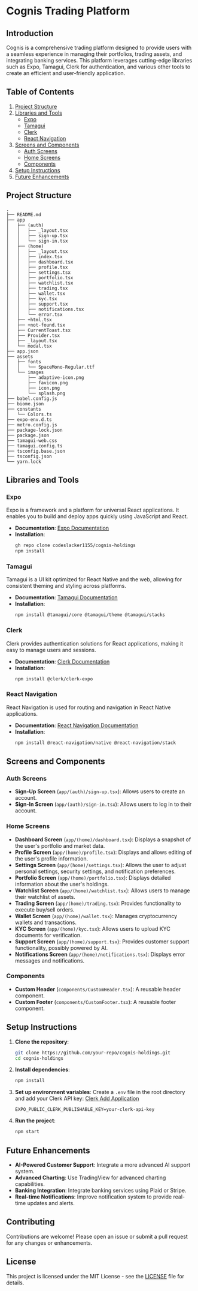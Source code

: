 # Cognis Trading Platform

## Introduction

Cognis is a comprehensive trading platform designed to provide users with a seamless experience in managing their portfolios, trading assets, and integrating banking services. This platform leverages cutting-edge libraries such as Expo, Tamagui, Clerk for authentication, and various other tools to create an efficient and user-friendly application.

## Table of Contents

1. [Project Structure](#project-structure)
2. [Libraries and Tools](#libraries-and-tools)
   - [Expo](#expo)
   - [Tamagui](#tamagui)
   - [Clerk](#clerk)
   - [React Navigation](#react-navigation)
3. [Screens and Components](#screens-and-components)
   - [Auth Screens](#auth-screens)
   - [Home Screens](#home-screens)
   - [Components](#components)
4. [Setup Instructions](#setup-instructions)
5. [Future Enhancements](#future-enhancements)

## Project Structure

```plaintext
.
├── README.md
├── app
│   ├── (auth)
│   │   ├── _layout.tsx
│   │   ├── sign-up.tsx
│   │   └── sign-in.tsx
│   ├── (home)
│   │   ├── _layout.tsx
│   │   ├── index.tsx
│   │   ├── dashboard.tsx
│   │   ├── profile.tsx
│   │   ├── settings.tsx
│   │   ├── portfolio.tsx
│   │   ├── watchlist.tsx
│   │   ├── trading.tsx
│   │   ├── wallet.tsx
│   │   ├── kyc.tsx
│   │   ├── support.tsx
│   │   ├── notifications.tsx
│   │   └── error.tsx
│   ├── +html.tsx
│   ├── +not-found.tsx
│   ├── CurrentToast.tsx
│   ├── Provider.tsx
│   ├── _layout.tsx
│   └── modal.tsx
├── app.json
├── assets
│   ├── fonts
│   │   └── SpaceMono-Regular.ttf
│   └── images
│       ├── adaptive-icon.png
│       ├── favicon.png
│       ├── icon.png
│       └── splash.png
├── babel.config.js
├── biome.json
├── constants
│   └── Colors.ts
├── expo-env.d.ts
├── metro.config.js
├── package-lock.json
├── package.json
├── tamagui-web.css
├── tamagui.config.ts
├── tsconfig.base.json
├── tsconfig.json
└── yarn.lock
```

## Libraries and Tools

### Expo
Expo is a framework and a platform for universal React applications. It enables you to build and deploy apps quickly using JavaScript and React.

- **Documentation**: [Expo Documentation](https://docs.expo.dev/)
- **Installation**:
  ```sh
  gh repo clone codeslacker1155/cognis-holdings
  npm install
  ```

### Tamagui
Tamagui is a UI kit optimized for React Native and the web, allowing for consistent theming and styling across platforms.

- **Documentation**: [Tamagui Documentation](https://tamagui.dev/docs/intro/installation)
- **Installation**:
  ```sh
  npm install @tamagui/core @tamagui/theme @tamagui/stacks
  ```

### Clerk
Clerk provides authentication solutions for React applications, making it easy to manage users and sessions.

- **Documentation**: [Clerk Documentation](https://clerk.dev/docs)
- **Installation**:
  ```sh
  npm install @clerk/clerk-expo
  ```

### React Navigation
React Navigation is used for routing and navigation in React Native applications.

- **Documentation**: [React Navigation Documentation](https://reactnavigation.org/docs/getting-started)
- **Installation**:
  ```sh
  npm install @react-navigation/native @react-navigation/stack
  ```

## Screens and Components

### Auth Screens
- **Sign-Up Screen** (`app/(auth)/sign-up.tsx`): Allows users to create an account.
- **Sign-In Screen** (`app/(auth)/sign-in.tsx`): Allows users to log in to their account.

### Home Screens
- **Dashboard Screen** (`app/(home)/dashboard.tsx`): Displays a snapshot of the user's portfolio and market data.
- **Profile Screen** (`app/(home)/profile.tsx`): Displays and allows editing of the user's profile information.
- **Settings Screen** (`app/(home)/settings.tsx`): Allows the user to adjust personal settings, security settings, and notification preferences.
- **Portfolio Screen** (`app/(home)/portfolio.tsx`): Displays detailed information about the user's holdings.
- **Watchlist Screen** (`app/(home)/watchlist.tsx`): Allows users to manage their watchlist of assets.
- **Trading Screen** (`app/(home)/trading.tsx`): Provides functionality to execute buy/sell orders.
- **Wallet Screen** (`app/(home)/wallet.tsx`): Manages cryptocurrency wallets and transactions.
- **KYC Screen** (`app/(home)/kyc.tsx`): Allows users to upload KYC documents for verification.
- **Support Screen** (`app/(home)/support.tsx`): Provides customer support functionality, possibly powered by AI.
- **Notifications Screen** (`app/(home)/notifications.tsx`): Displays error messages and notifications.

### Components
- **Custom Header** (`components/CustomHeader.tsx`): A reusable header component.
- **Custom Footer** (`components/CustomFooter.tsx`): A reusable footer component.

## Setup Instructions

1. **Clone the repository**:
   ```sh
   git clone https://github.com/your-repo/cognis-holdings.git
   cd cognis-holdings
   ```

2. **Install dependencies**:
   ```sh
   npm install
   ```

3. **Set up environment variables**:
   Create a `.env` file in the root directory and add your Clerk API key:
   [Clerk Add Application](https://dashboard.clerk.com/apps/new)
   ```env
   EXPO_PUBLIC_CLERK_PUBLISHABLE_KEY=your-clerk-api-key
   ```

5. **Run the project**:
   ```sh
   npm start
   ```

## Future Enhancements

- **AI-Powered Customer Support**: Integrate a more advanced AI support system.
- **Advanced Charting**: Use TradingView for advanced charting capabilities.
- **Banking Integration**: Integrate banking services using Plaid or Stripe.
- **Real-time Notifications**: Improve notification system to provide real-time updates and alerts.

## Contributing

Contributions are welcome! Please open an issue or submit a pull request for any changes or enhancements.

## License

This project is licensed under the MIT License - see the [LICENSE](LICENSE) file for details.
